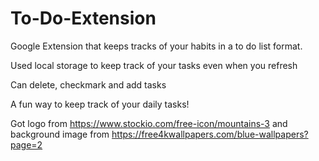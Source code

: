 # To-Do-Extension
Google Extension that keeps tracks of your habits in a to do list format. 

Used local storage to keep track of your tasks even when you refresh

Can delete, checkmark and add tasks

A fun way to keep track of your daily tasks!

Got logo from https://www.stockio.com/free-icon/mountains-3
and background image from https://free4kwallpapers.com/blue-wallpapers?page=2
